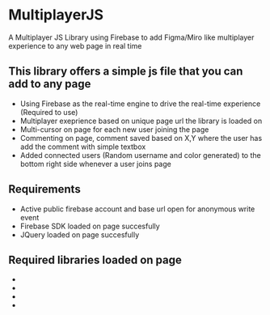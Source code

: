 # MultiplayerJS
A Multiplayer JS Library using Firebase to add Figma/Miro like multiplayer experience to any web page in real time

## This library offers a simple js file that you can add to any page
* Using Firebase as the real-time engine to drive the real-time experience (Required to use)
* Multiplayer exeprience based on unique page url the library is loaded on
* Multi-cursor on page for each new user joining the page
* Commenting on page, comment saved based on X,Y where the user has add the comment with simple textbox 
* Added connected users (Random username and color generated) to the bottom right side whenever a user joins page

## Requirements
* Active public firebase account and base url open for anonymous write event
* Firebase SDK loaded on page succesfully
* JQuery loaded on page succesfully

## Required libraries loaded on page
* <script src="https://cdnjs.cloudflare.com/ajax/libs/jquery/3.5.1/jquery.min.js"></script>
* <script src="https://www.gstatic.com/firebasejs/7.17.2/firebase-app.js"></script>
* <script src="https://www.gstatic.com/firebasejs/7.17.2/firebase-firestore.js"></script>
* <script src="https://www.gstatic.com/firebasejs/7.17.2/firebase-database.js"></script>
